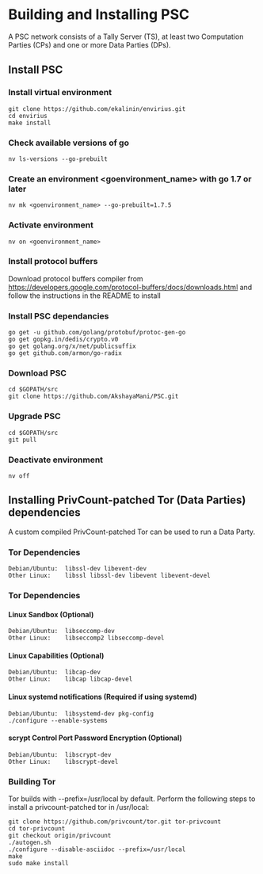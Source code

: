 # Building and Installing PSC

A PSC network consists of a Tally Server (TS), at least two Computation Parties (CPs) and one or more Data Parties (DPs). 

## Install PSC

### Install virtual environment

    git clone https://github.com/ekalinin/envirius.git
    cd envirius
    make install

### Check available versions of go

    nv ls-versions --go-prebuilt

### Create an environment <goenvironment_name> with go 1.7 or later

    nv mk <goenvironment_name> --go-prebuilt=1.7.5

### Activate environment

    nv on <goenvironment_name>

### Install protocol buffers

Download protocol buffers compiler from https://developers.google.com/protocol-buffers/docs/downloads.html and follow the instructions in the README to install

### Install PSC dependancies

    go get -u github.com/golang/protobuf/protoc-gen-go
    go get gopkg.in/dedis/crypto.v0
    go get golang.org/x/net/publicsuffix
    go get github.com/armon/go-radix

### Download PSC

    cd $GOPATH/src
    git clone https://github.com/AkshayaMani/PSC.git

### Upgrade PSC

    cd $GOPATH/src
    git pull

### Deactivate environment

    nv off

## Installing PrivCount-patched Tor (Data Parties) dependencies

A custom compiled PrivCount-patched Tor can be used to run a Data Party.

### Tor Dependencies

    Debian/Ubuntu:  libssl-dev libevent-dev
    Other Linux:    libssl libssl-dev libevent libevent-devel

### Tor Dependencies

#### Linux Sandbox (Optional)

    Debian/Ubuntu:  libseccomp-dev
    Other Linux:    libseccomp2 libseccomp-devel

#### Linux Capabilities (Optional)

    Debian/Ubuntu:  libcap-dev
    Other Linux:    libcap libcap-devel


#### Linux systemd notifications (Required if using systemd)

    Debian/Ubuntu:  libsystemd-dev pkg-config
    ./configure --enable-systems

#### scrypt Control Port Password Encryption (Optional)

    Debian/Ubuntu:  libscrypt-dev
    Other Linux:    libscrypt-devel

### Building Tor

Tor builds with --prefix=/usr/local by default. Perform the following steps to install a privcount-patched tor in /usr/local:

    git clone https://github.com/privcount/tor.git tor-privcount
    cd tor-privcount
    git checkout origin/privcount
    ./autogen.sh
    ./configure --disable-asciidoc --prefix=/usr/local
    make
    sudo make install
